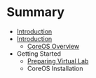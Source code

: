 # Summary

* [Introduction](README.md)
* [Introduction](Introduction/Introduction.md)
   * [CoreOS Overview](Introduction/coreos_overview.md)
* Getting Started
   * [Preparing Virtual Lab](Getting-Started/preparing_virtual_lab.md)
   * CoreOS Installation

